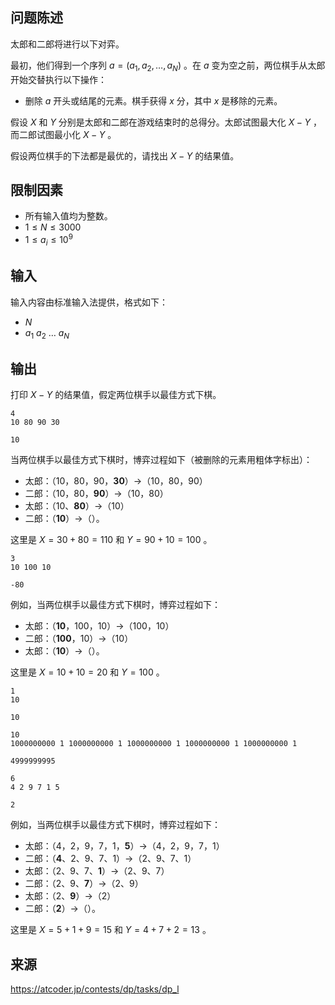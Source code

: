 ## 问题陈述

太郎和二郎将进行以下对弈。

最初，他们得到一个序列 $a = (a_1, a_2, \ldots, a_N)$ 。在 $a$ 变为空之前，两位棋手从太郎开始交替执行以下操作：

- 删除 $a$ 开头或结尾的元素。棋手获得 $x$ 分，其中 $x$ 是移除的元素。

假设 $X$ 和 $Y$ 分别是太郎和二郎在游戏结束时的总得分。太郎试图最大化 $X - Y$ ，而二郎试图最小化 $X - Y$ 。

假设两位棋手的下法都是最优的，请找出 $X - Y$ 的结果值。

## 限制因素

- 所有输入值均为整数。
- $1 \leq N \leq 3000$
- $1 \leq a_i \leq 10^9$ 

## 输入

输入内容由标准输入法提供，格式如下：

- $N$
- $a_1$ $a_2$ $\ldots$ $a_N$

## 输出

打印 $X - Y$ 的结果值，假定两位棋手以最佳方式下棋。

```input1
4
10 80 90 30
``` 

```output1
10
```

当两位棋手以最佳方式下棋时，博弈过程如下（被删除的元素用粗体字标出）：

- 太郎：（10，80，90，**30**）→（10，80，90）
- 二郎：（10，80，**90**）→（10，80）
- 太郎：（10、**80**）→（10）
- 二郎：（**10**）→（）。

这里是 $X = 30 + 80 = 110$ 和 $Y = 90 + 10 = 100$ 。


```input2
3
10 100 10
``` 

```output2
-80
```

例如，当两位棋手以最佳方式下棋时，博弈过程如下：

- 太郎：（**10**，100，10）→（100，10）
- 二郎：（**100**，10）→（10）
- 太郎：（**10**）→（）。

这里是 $X = 10 + 10 = 20$ 和 $Y = 100$ 。

```input3
1
10
``` 

```output3
10
``` 

```input4
10
1000000000 1 1000000000 1 1000000000 1 1000000000 1 1000000000 1
``` 

```output4
4999999995
```

```input5
6
4 2 9 7 1 5
``` 

```output5
2
```

例如，当两位棋手以最佳方式下棋时，博弈过程如下：

- 太郎：（4，2，9，7，1，**5**）→（4，2，9，7，1）
- 二郎：（**4**、2、9、7、1）→（2、9、7、1）
- 太郎：（2、9、7、**1**）→（2、9、7）
- 二郎：（2、9、**7**）→（2、9）
- 太郎：（2、**9**）→（2）
- 二郎：（**2**）→（）。

这里是 $X = 5 + 1 + 9 = 15$ 和 $Y = 4 + 7 + 2 = 13$ 。

## 来源

https://atcoder.jp/contests/dp/tasks/dp_l